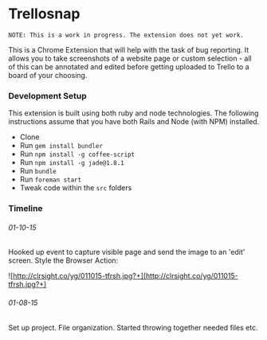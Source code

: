 # Trellosnap

```
NOTE: This is a work in progress. The extension does not yet work.
```

This is a Chrome Extension that will help with the task of bug reporting. It allows you to take screenshots of a website page or custom selection - all of this can be annotated and edited before getting uploaded to Trello to a board of your choosing.

### Development Setup

This extension is built using both ruby and node technologies. The following instructions assume that you have both Rails and Node (with NPM) installed.

- Clone
- Run `gem install bundler`
- Run `npm install -g coffee-script`
- Run `npm install -g jade@1.8.1`
- Run `bundle`
- Run `foreman start`
- Tweak code within the `src` folders


### Timeline

###### 01-10-15

Hooked up event to capture visible page and send the image to an 'edit' screen. Style the Browser Action:

![http://clrsight.co/yg/011015-tfrsh.jpg?+](http://clrsight.co/yg/011015-tfrsh.jpg?+)


###### 01-08-15

Set up project. File organization. Started throwing together needed files etc.
